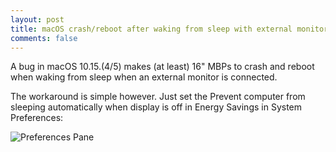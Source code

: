```yaml
---
layout: post
title: macOS crash/reboot after waking from sleep with external monitor
comments: false
---
```


A bug in macOS 10.15.(4/5) makes (at least) 16" MBPs to crash and reboot when waking from sleep when an external monitor is connected.

The workaround is simple however. Just set the Prevent computer from sleeping automatically when display is off in Energy Savings in System Preferences:

<img alt="Preferences Pane" src="http://bygden.nu/jonas/wp-content/uploads/2020/05/Screenshot-2020-05-29-at-09.59.19.png">